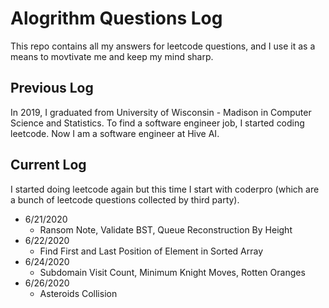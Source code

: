 # Alogrithm Questions Log

This repo contains all my answers for leetcode questions, and I use it as a means to movtivate me and keep my mind sharp.

## Previous Log

In 2019, I graduated from University of Wisconsin - Madison in Computer Science and Statistics. To find a software engineer job, I started coding leetcode. Now I am a software engineer at Hive AI.

## Current Log

I started doing leetcode again but this time I start with coderpro (which are a bunch of leetcode questions collected by third party).

* 6/21/2020
  * Ransom Note, Validate BST, Queue Reconstruction By Height
* 6/22/2020
  * Find First and Last Position of Element in Sorted Array
* 6/24/2020
  * Subdomain Visit Count, Minimum Knight Moves, Rotten Oranges
* 6/26/2020
  * Asteroids Collision
